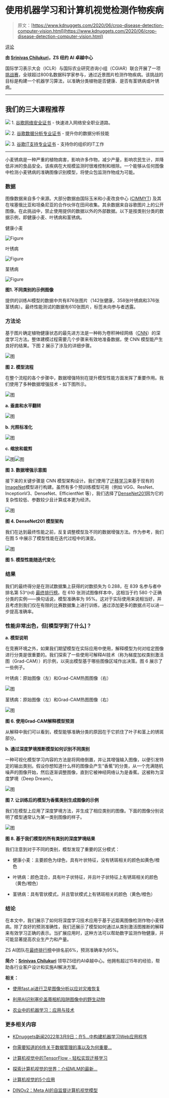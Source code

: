 # 使用机器学习和计算机视觉检测作物疾病

> 原文：[https://www.kdnuggets.com/2020/06/crop-disease-detection-computer-vision.html](https://www.kdnuggets.com/2020/06/crop-disease-detection-computer-vision.html)

[评论](#comments)

**由 [Srinivas Chilukuri](https://in.linkedin.com/in/srinivascsn)，ZS 纽约 AI 卓越中心**

国际学习表示大会（ICLR）与国际农业研究咨询小组（CGIAR）联合开展了一项 [挑战赛](https://zindi.africa/competitions/iclr-workshop-challenge-1-cgiar-computer-vision-for-crop-disease/leaderboard)，全球超过800名数据科学家参与，通过近景图片检测作物疾病。该挑战的目标是构建一个机器学习算法，以准确分类植物是否健康、是否有茎锈病或叶锈病。

* * *

## 我们的三大课程推荐

![](../Images/0244c01ba9267c002ef39d4907e0b8fb.png) 1\. [谷歌网络安全证书](https://www.kdnuggets.com/google-cybersecurity) - 快速进入网络安全职业道路。

![](../Images/e225c49c3c91745821c8c0368bf04711.png) 2\. [谷歌数据分析专业证书](https://www.kdnuggets.com/google-data-analytics) - 提升你的数据分析技能

![](../Images/0244c01ba9267c002ef39d4907e0b8fb.png) 3\. [谷歌IT支持专业证书](https://www.kdnuggets.com/google-itsupport) - 支持你的组织的IT工作

* * *

小麦锈病是一种严重的植物病害，影响许多作物，减少产量，影响农民生计，并降低非洲的食品安全。该疾病在大规模监测时很难控制和根除。一个能够从任何图像中检测小麦锈病的准确图像识别模型，将使众包监测作物成为可能。

### 数据

图像数据来自多个来源。大部分数据由国际玉米和小麦改良中心 ([CIMMYT](https://www.cimmyt.org/)) 及其在埃塞俄比亚和坦桑尼亚的合作伙伴在田间收集。其余数据来自谷歌图片上的公开图像。在此挑战中，禁止使用提供的数据以外的外部数据。以下是按类别分类的数据示例，即健康小麦、叶锈病和茎锈病。

健康小麦

![Figure](../Images/f152ee4e2a672c6878282994bcdc7eb6.png)

叶锈病

![Figure](../Images/1c4d05b37984b6c1b8753aa42a214d31.png)

茎锈病

![Figure](../Images/79d22c1450c08fbfb4ff82378cbc9d5c.png)

**图1\. 不同类别的示例图像**

提供的训练AI模型的数据中共有876张图片（142张健康，358张叶锈病和376张茎锈病）。最终性能测试的数据有610张图片，标签未向参与者透露。

### 方法论

基于图片确定植物健康状态的最先进方法是一种称为卷积神经网络（[CNN](https://en.wikipedia.org/wiki/Convolutional_neural_network)）的深度学习方法。整体建模过程需要几个步骤来有效地准备数据，使 CNN 模型能产生良好的结果。下图 2 展示了涉及的详细步骤。

![图](../Images/76522f67abe91265c5480c2bc8a2199b.png)

**图 2\. 模型流程**

在整个流程的各个步骤中，数据增强特别在提升模型性能方面发挥了重要作用。我们使用了多种数据增强技术 - 如下图所示。

![图](../Images/66a72d0df3223327852648b549ef3114.png)

**a. 垂直和水平翻转**

![图](../Images/66a72d0df3223327852648b549ef3114.png)

**b. 光照标准化**

![图](../Images/331d9fd11ff318b8e24337fd64df2b6a.png)

**c. 缩放和裁剪**

![图](../Images/0e26a9dcb0dc6154b8cd486b1c09f709.png)![图](../Images/f77b3def7e9cc27b180629433d112363.png)

**图 3\. 数据增强示意图**

接下来的关键步骤是 CNN 模型架构设计。我们使用了[迁移学习](https://en.wikipedia.org/wiki/Transfer_learning)来基于现有的[ImageNet](http://www.image-net.org/)模型进行构建。虽然有多个预训练模型可用（例如 VGG、ResNet、InceptionV3、DenseNet、EfficientNet 等），我们选择了[DenseNet201](https://www.kaggle.com/pytorch/densenet201)因为它的复杂性较低、参数较少且计算成本更为经济。

![图](../Images/9b59e849c35984083589dd4bc5ae7885.png)

**图 4\. DenseNet201 模型架构**

我们在达到最终性能之前，反复调整模型及不同的数据增强方法。作为参考，我们在图 5 中展示了模型性能在迭代过程中的演变。

![图](../Images/1b124886c32e7916d0f07d82ea1916dd.png)

**图 5\. 模型性能随迭代变化**

### 结果

我们的最终得分是在测试数据集上获得的对数损失为 0.288，在 839 名参与者中排名第 53^(rd) [最终排行榜](https://zindi.africa/competitions/iclr-workshop-challenge-1-cgiar-computer-vision-for-crop-disease/leaderboard)。在 610 张测试图像样本中，这相当于约 580 个正确分类的实例——换句话说，模型准确率为 95%。这对于实际使用来说相当好，并且考虑到我们仅在有限的比赛数据集上进行训练，通过添加更多的数据点可以进一步提高准确率。

### 性能非常出色，但[模型学到了什么]？

**a. 模型说明**

在竞赛环境之外，如果我们期望模型在实际应用中使用，解释模型为何对给定图像进行分类是很重要的。我们探索了一些使用可解释AI技术（称为梯度加权类别激活图（Grad-CAM））的示例，以突出模型基于哪些图像区域作出决策。图 6 展示了一些例子。

叶锈病：原始图像（左）和Grad-CAM热图图像（右）

![图](../Images/d60821983ec7ad8c1c91b022893db7c1.png)

茎锈病：原始图像（左）和Grad-CAM热图图像（右）

![图](../Images/4e4828a96bc8973466d35ba1c840b7b2.png)

**图 6\. 使用Grad-CAM解释模型预测**

从解释中我们可以看到，模型能够准确分类的原因在于它抓住了叶子和茎上的锈斑部分。

**b. 通过深度梦境推断模型如何识别不同类别**

一种可视化模型学习内容的方法是将网络倒置，并让其增强输入图像，以便引发特定的输出类别。假设你想知道什么样的图像会产生“香蕉”的分类，从一个充满随机噪声的图像开始，然后逐渐调整图像，直到它被神经网络认为是香蕉。这被称为深度梦境（Deep Dream）。

![图](../Images/48f343a79fab473ab89fe078e91d94de.png)

**图 7\. 让训练后的模型为香蕉类别生成图像的示例**

我们在模型上应用了深度梦境方法，并生成了相应类别的图像。下面的图像分别说明了模型通常认为某一类别图像的样子。

![图](../Images/f17acab9a85e050f6ec1be0c7108733f.png)

**图 8\. 基于我们模型的所有类别的深度梦境结果**

我们注意到对于不同的类别，模型发现了重要的区分模式：

+   健康小麦：主要颜色为绿色，具有叶状特征，没有锈斑相关的颜色如黄色/橙色

+   叶锈病：颜色混合，具有叶子状特征，并且叶子状特征上有锈斑相关的颜色（黄色/橙色）

+   茎锈病：具有管状模式，并且管状模式上有锈斑相关的颜色（黄色/橙色）

### 结论

在本文中，我们展示了如何将深度学习技术应用于基于近距离图像检测作物小麦锈病。除了良好的预测准确性，我们还展示了模型如何通过从类别激活图推断的解释来有效学习正确的表示。当扩展应用时，这种方法可以帮助数字监测作物健康，并可能显著提高农业生产力和产量。

ZS AI团队在[最终排行榜](https://zindi.africa/competitions/iclr-workshop-challenge-1-cgiar-computer-vision-for-crop-disease/leaderboard)中排名前6%，预测准确率为95%。

**简介：[Srinivas Chilukuri](https://in.linkedin.com/in/srinivascsn)** 领导ZS纽约AI卓越中心。他拥有超过15年的经验，帮助各行业客户设计和实施AI解决方案。

**相关：**

+   [使用fast.ai进行卫星图像分析以应对灾难恢复](/2020/05/satellite-image-analysis-fast-ai-disaster-recovery.html)

+   [利用AI识别塞伦盖蒂相机陷阱图像中的野生动物](/2020/02/using-ai-identify-wildlife-images-serengeti.html)

+   [农业中的机器学习：应用与技术](/2019/05/machine-learning-agriculture-applications-techniques.html)

### 更多相关内容

+   [KDnuggets新闻2022年3月9日：在5…中构建机器学习Web应用程序](https://www.kdnuggets.com/2022/n10.html)

+   [你需要知道的6件关于数据管理的事以及为何重要…](https://www.kdnuggets.com/2022/05/6-things-need-know-data-management-matters-computer-vision.html)

+   [计算机视觉中的TensorFlow - 轻松实现迁移学习](https://www.kdnuggets.com/2022/01/tensorflow-computer-vision-transfer-learning-made-easy.html)

+   [探索计算机视觉的世界：介绍MLM的最新…](https://www.kdnuggets.com/2024/01/mlm-discover-the-world-of-computer-vision-ebook)

+   [计算机视觉的5个应用](https://www.kdnuggets.com/2022/03/5-applications-computer-vision.html)

+   [DINOv2：Meta AI的自监督计算机视觉模型](https://www.kdnuggets.com/2023/05/dinov2-selfsupervised-computer-vision-models-meta-ai.html)
